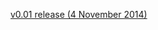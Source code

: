 [v0.01 release (4 November 2014)](https://drive.google.com/folderview?id=0B2kjcsFgFhsOaTJnTnVhNFdCZ1U&usp=sharing)